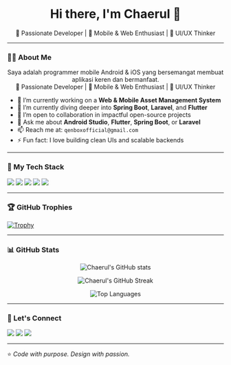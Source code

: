 <h1 align="center">Hi there, I'm Chaerul 👋</h1>
<p align="center">
  🚀 Passionate Developer | 📱 Mobile & Web Enthusiast | 🎨 UI/UX Thinker
</p>

---

### 🙋‍♂️ About Me

<p align="center">
  Saya adalah programmer mobile Android & iOS yang bersemangat membuat aplikasi keren dan bermanfaat.<br/>
  🚀 Passionate Developer | 📱 Mobile & Web Enthusiast | 🎨 UI/UX Thinker
</p>

- 🔭 I’m currently working on a **Web & Mobile Asset Management System**
- 🌱 I’m currently diving deeper into **Spring Boot**, **Laravel**, and **Flutter**
- 🤝 I’m open to collaboration in impactful open-source projects
- 💬 Ask me about **Android Studio**, **Flutter**, **Spring Boot**, or **Laravel**
- 📫 Reach me at: `qenboxofficial@gmail.com`
- ⚡ Fun fact: I love building clean UIs and scalable backends

---

### 🧰 My Tech Stack

<p>
  <img src="https://img.shields.io/badge/Android_Studio-3DDC84?style=for-the-badge&logo=android-studio&logoColor=white"/>
  <img src="https://img.shields.io/badge/Laravel-FC4C02?style=for-the-badge&logo=laravel&logoColor=white"/>
  <img src="https://img.shields.io/badge/Spring_Boot-6DB33F?style=for-the-badge&logo=spring-boot&logoColor=white"/>
  <img src="https://img.shields.io/badge/Flutter-02569B?style=for-the-badge&logo=flutter&logoColor=white"/>
  <img src="https://img.shields.io/badge/Figma-F24E1E?style=for-the-badge&logo=figma&logoColor=white"/>
</p>

---

### 🏆 GitHub Trophies

[![Trophy](https://github-profile-trophy.vercel.app/?username=chaerul24&theme=onedark&row=1&column=7)](https://github.com/ryo-ma/github-profile-trophy)

---

### 📊 GitHub Stats

<p align="center">
  <img src="https://github-readme-stats.vercel.app/api?username=chaerul24&show_icons=true&theme=radical" alt="Chaerul's GitHub stats" />
</p>

<p align="center">
  <img src="https://github-readme-streak-stats.herokuapp.com/?user=chaerul24&theme=radical" alt="Chaerul's GitHub Streak" />
</p>

<p align="center">
  <img src="https://github-readme-stats.vercel.app/api/top-langs/?username=chaerul24&layout=compact&theme=radical" alt="Top Languages" />
</p>

---


### 🔗 Let's Connect

<p>
  <a href="mailto:qenboxofficial@gmail.com"><img src="https://img.shields.io/badge/Email-D14836?style=for-the-badge&logo=gmail&logoColor=white"/></a>
  <a href="https://www.linkedin.com/in/chaerul-wahyu-iman-syah-25ba28283?utm_source=share&utm_campaign=share_via&utm_content=profile&utm_medium=android_app"><img src="https://img.shields.io/badge/LinkedIn-0077B5?style=for-the-badge&logo=linkedin&logoColor=white"/></a>
  <a href="https://wa.me/6282328270147"><img src="https://img.shields.io/badge/WhatsApp-25D366?style=for-the-badge&logo=whatsapp&logoColor=white"/></a>
</p>

---

⭐️ *Code with purpose. Design with passion.*
